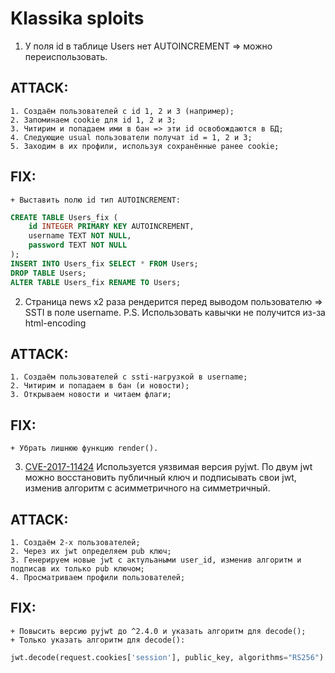 # Klassika sploits

1. У поля id в таблице Users нет AUTOINCREMENT => можно переиспользовать.

## ATTACK:
	1. Создаём пользователей с id 1, 2 и 3 (например);
	2. Запоминаем cookie для id 1, 2 и 3;
	3. Читирим и попадаем ими в бан => эти id освобождаются в БД;
	4. Следующие usual пользователи получат id = 1, 2 и 3;
	5. Заходим в их профили, используя сохранённые ранее cookie;

## FIX:
	+ Выставить полю id тип AUTOINCREMENT:
```sql
CREATE TABLE Users_fix (
	id INTEGER PRIMARY KEY AUTOINCREMENT,
	username TEXT NOT NULL,
	password TEXT NOT NULL
);
INSERT INTO Users_fix SELECT * FROM Users;
DROP TABLE Users;
ALTER TABLE Users_fix RENAME TO Users;
```

2. Страница news х2 раза рендерится перед выводом пользователю => SSTI в поле username.
P.S. Использовать кавычки не получится из-за html-encoding

## ATTACK:
	1. Создаём пользователей с ssti-нагрузкой в username;
	2. Читирим и попадаем в бан (и новости);
	3. Открываем новости и читаем флаги;

## FIX:
	+ Убрать лишнюю функцию render().

3. [CVE-2017-11424](https://github.com/silentsignal/rsa_sign2n/tree/release/CVE-2017-11424) Используется уязвимая версия pyjwt. По двум jwt можно восстановить публичный ключ и подписывать свои jwt, изменив алгоритм с асимметричного на симметричный.

## ATTACK:
	1. Создаём 2-x пользователей;
	2. Через их jwt определяем pub ключ;
	3. Генерируем новые jwt с актульаными user_id, изменив алгоритм и подписав их только pub ключом;
	4. Просматриваем профили пользователей;

## FIX:
	+ Повысить версию pyjwt до ^2.4.0 и указать алгоритм для decode();
	+ Только указать алгоритм для decode():
```python
jwt.decode(request.cookies['session'], public_key, algorithms="RS256")
```
